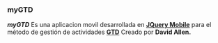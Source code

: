 ### myGTD
***myGTD*** Es una aplicacion movil desarrollada en [**JQuery Mobile**](http://www.jquerymobile.com) para el método de gestión de actividades [**GTD**](http://www.davidco.com/) Creado por **David Allen.**
